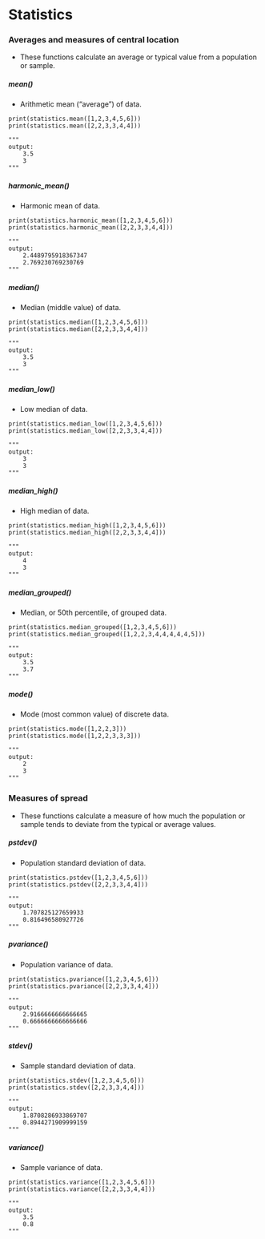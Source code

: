 # Statistics

### Averages and measures of central location

- These functions calculate an average or typical value from a population or sample.

##### mean()

- Arithmetic mean (“average”) of data.

```
print(statistics.mean([1,2,3,4,5,6]))
print(statistics.mean([2,2,3,3,4,4]))

"""
output:
    3.5
    3
"""
```

##### harmonic_mean()

- Harmonic mean of data.

```
print(statistics.harmonic_mean([1,2,3,4,5,6]))
print(statistics.harmonic_mean([2,2,3,3,4,4]))

"""
output:
    2.4489795918367347
    2.769230769230769
"""
```

##### median()

- Median (middle value) of data.

```
print(statistics.median([1,2,3,4,5,6]))
print(statistics.median([2,2,3,3,4,4]))

"""
output:
    3.5
    3
"""
```

##### median_low()

- Low median of data.

```
print(statistics.median_low([1,2,3,4,5,6]))
print(statistics.median_low([2,2,3,3,4,4]))

"""
output:
    3
    3
"""
```

##### median_high()

- High median of data.

```
print(statistics.median_high([1,2,3,4,5,6]))
print(statistics.median_high([2,2,3,3,4,4]))

"""
output:
    4
    3
"""
```

##### median_grouped()

- Median, or 50th percentile, of grouped data. 

```
print(statistics.median_grouped([1,2,3,4,5,6]))
print(statistics.median_grouped([1,2,2,3,4,4,4,4,4,5]))

"""
output:
    3.5
    3.7
"""
```

##### mode()

- Mode (most common value) of discrete data.

```
print(statistics.mode([1,2,2,3]))
print(statistics.mode([1,2,2,3,3,3]))

"""
output:
    2
    3
"""
```


### Measures of spread

- These functions calculate a measure of how much the population or sample tends to deviate from the typical or average values.

##### pstdev()

- Population standard deviation of data.

```
print(statistics.pstdev([1,2,3,4,5,6]))
print(statistics.pstdev([2,2,3,3,4,4]))

"""
output:
    1.707825127659933
    0.816496580927726
"""
```

##### pvariance()

- Population variance of data.

```
print(statistics.pvariance([1,2,3,4,5,6]))
print(statistics.pvariance([2,2,3,3,4,4]))

"""
output:
    2.9166666666666665
    0.6666666666666666
"""
```

##### stdev()

- Sample standard deviation of data.

```
print(statistics.stdev([1,2,3,4,5,6]))
print(statistics.stdev([2,2,3,3,4,4]))

"""
output:
    1.8708286933869707
    0.8944271909999159
"""
```

##### variance()

- Sample variance of data.

```
print(statistics.variance([1,2,3,4,5,6]))
print(statistics.variance([2,2,3,3,4,4]))

"""
output:
    3.5
    0.8
"""
```
